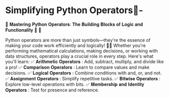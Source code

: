# Simplifying Python Operators🚀-

🎯 𝐌𝐚𝐬𝐭𝐞𝐫𝐢𝐧𝐠 𝐏𝐲𝐭𝐡𝐨𝐧 𝐎𝐩𝐞𝐫𝐚𝐭𝐨𝐫𝐬: 𝐓𝐡𝐞 𝐁𝐮𝐢𝐥𝐝𝐢𝐧𝐠 𝐁𝐥𝐨𝐜𝐤𝐬 𝐨𝐟 𝐋𝐨𝐠𝐢𝐜 𝐚𝐧𝐝 𝐅𝐮𝐧𝐜𝐭𝐢𝐨𝐧𝐚𝐥𝐢𝐭𝐲 🚀 🤩 

Python operators are more than just symbols—they're the essence of making your code work efficiently and logically! 🧑‍💻 Whether you're performing mathematical calculations, making decisions, or working with data structures, operators play a crucial role in every step.
Here's what you'll learn:
✅ 𝐀𝐫𝐢𝐭𝐡𝐦𝐞𝐭𝐢𝐜 𝐎𝐩𝐞𝐫𝐚𝐭𝐨𝐫𝐬 : Add, subtract, multiply, and divide like a pro!
✅ 𝐂𝐨𝐦𝐩𝐚𝐫𝐢𝐬𝐨𝐧 𝐎𝐩𝐞𝐫𝐚𝐭𝐨𝐫𝐬 : Learn to compare values and make decisions.
✅ 𝐋𝐨𝐠𝐢𝐜𝐚𝐥 𝐎𝐩𝐞𝐫𝐚𝐭𝐨𝐫𝐬 : Combine conditions with and, or, and not.
✅ 𝐀𝐬𝐬𝐢𝐠𝐧𝐦𝐞𝐧𝐭 𝐎𝐩𝐞𝐫𝐚𝐭𝐨𝐫𝐬 : Simplify repetitive tasks.
✅ 𝐁𝐢𝐭𝐰𝐢𝐬𝐞 𝐎𝐩𝐞𝐫𝐚𝐭𝐨𝐫𝐬 : Explore low-level operations with bits.
✅ 𝐌𝐞𝐦𝐛𝐞𝐫𝐬𝐡𝐢𝐩 𝐚𝐧𝐝 𝐈𝐝𝐞𝐧𝐭𝐢𝐭𝐲 𝐎𝐩𝐞𝐫𝐚𝐭𝐨𝐫𝐬 : Test for presence and reference.
